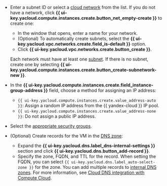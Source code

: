 * Enter a subnet ID or select a [cloud network](../../vpc/concepts/network.md#network) from the list.
   If you do not have a network, click **{{ ui-key.yacloud.compute.instances.create.button_net_empty-create }}** to create one:

   * In the window that opens, enter a name for your network.
   * (Optional) To automatically create subnets, select the **{{ ui-key.yacloud.vpc.networks.create.field_is-default }}** option.
   * Click **{{ ui-key.yacloud.vpc.networks.create.button_create }}**.

  Each network must have at least one [subnet](../../vpc/concepts/network.md#subnet). If there is no subnet, create one by selecting **{{ ui-key.yacloud.compute.instances.create.button_create-subnetwork-new }}**.

* In the **{{ ui-key.yacloud.compute.instances.create.field_instance-group-address }}** field, choose a method for assigning an IP address:

   * `{{ ui-key.yacloud.compute.instances.create.value_address-auto }}`: Assign a random IP address from the {{ yandex-cloud }} IP pool.
   * `{{ ui-key.yacloud.compute.instances.create.value_address-none }}`: Do not assign a public IP address.

* Select the [appropriate security groups](../../vpc/concepts/security-groups.md).

* (Optional) Create records for the VM in the [DNS zone](../../dns/concepts/dns-zone.md):

   * Expand the **{{ ui-key.yacloud.dns.label_dns-internal-settings }}** section and click **{{ ui-key.yacloud.dns.button_add-record }}**.
   * Specify the zone, FQDN, and TTL for the record. When setting the FQDN, you can select `{{ ui-key.yacloud.dns.label_auto-select-zone }}` for the zone.
      You can add multiple records to [internal DNS zones](../../dns/concepts/dns-zone.md). For more information, see [Cloud DNS integration with Compute Cloud](../../dns/concepts/compute-integration.md).
